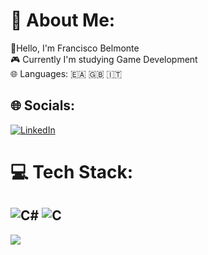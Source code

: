 # 💫 About Me:
👤Hello, I'm Francisco Belmonte<br>🎮 Currently I'm studying Game Development<br>🌐 Languages: 🇪🇦 🇬🇧  🇮🇹


## 🌐 Socials:
[![LinkedIn](https://img.shields.io/badge/LinkedIn-%230077B5.svg?logo=linkedin&logoColor=white)](https://linkedin.com/in/https://www.linkedin.com/in/fobelmonte) 

# 💻 Tech Stack:
![C#](https://img.shields.io/badge/c%23-%23239120.svg?style=for-the-badge&logo=csharp&logoColor=white) ![C](https://img.shields.io/badge/c-%2300599C.svg?style=for-the-badge&logo=c&logoColor=white)
---
[![](https://visitcount.itsvg.in/api?id=fobelmonte&icon=0&color=0)](https://visitcount.itsvg.in)

<!-- Proudly created with GPRM ( https://gprm.itsvg.in ) -->
